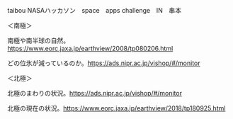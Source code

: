 taibou
NASAハッカソン　space　apps challenge　IN　串本

＜南極＞

南極や南半球の自然。https://www.eorc.jaxa.jp/earthview/2008/tp080206.html

どの位氷が減っているのか。https://ads.nipr.ac.jp/vishop/#/monitor


＜北極＞

北極のまわりの状況。https://ads.nipr.ac.jp/vishop/#/monitor

北極の現在の状況。https://www.eorc.jaxa.jp/earthview/2018/tp180925.html

